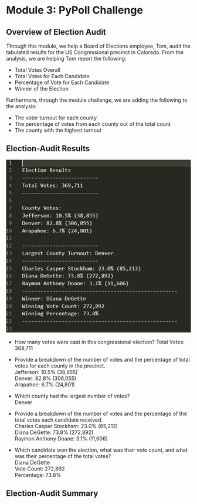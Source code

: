 # Module 3: PyPoll Challenge
## Overview of Election Audit
Through this module, we help a Board of Elections employee, Tom, audit the  tabulated results for the US Congressional precinct in Colorado. From the analysis, we are helping Tom report the following:
- Total Votes Overall
- Total Votes for Each Candidate
- Percentage of Vote for Each Candidate
- Winner of the Election

Furthermore, through the module challenge, we are adding the following to the analysis:
- The voter turnout for each county
- The percentage of votes from each county out of the total count
- The county with the highest turnout

## Election-Audit Results
![Election Results](https://github.com/Ellla12/Module-3-PyPoll-Challenge/blob/main/Resources/election_results.PNG)
- How many votes were cast in this congressional election?
Total Votes: 369,711

- Provide a breakdown of the number of votes and the percentage of total votes for each county in the precinct.
<br>Jefferson: 10.5% (38,855)
<br>Denver: 82.8% (306,055)
<br>Arapahoe: 6.7% (24,801)

- Which county had the largest number of votes?
<br>Denver

- Provide a breakdown of the number of votes and the percentage of the total votes each candidate received.
<br>Charles Casper Stockham: 23.0% (85,213)
<br>Diana DeGette: 73.8% (272,892)
<br>Raymon Anthony Doane: 3.1% (11,606)

- Which candidate won the election, what was their vote count, and what was their percentage of the total votes?
<br>Diana DeGette
<br>Vote Count: 272,892
<br>Percentage: 73.8%

## Election-Audit Summary
